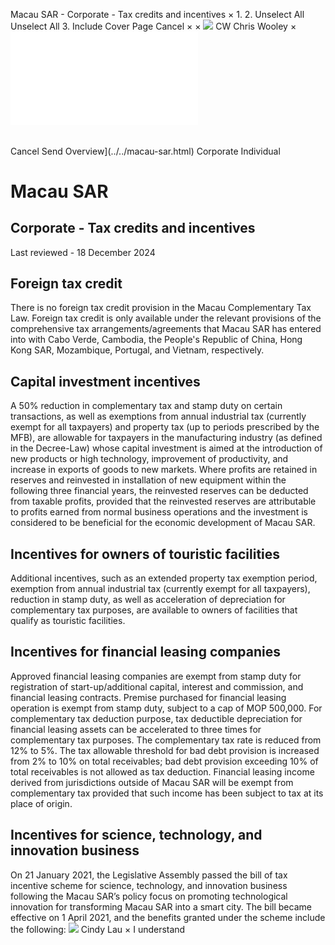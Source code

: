 Macau SAR - Corporate - Tax credits and incentives
×
1.
2.
Unselect All
Unselect All
3.
Include Cover Page
Cancel
×
×
![](../../-/media/world-wide-tax-summaries/attachments/global---chris-wooley.ashx%3Frev=ac5e5f3223b34096b1afc2a6009c7320&revision=ac5e5f32-23b3-4096-b1af-c2a6009c7320&hash=859B7ADC84DC2CBEC9760E9E6EE7DE6D0A8BFCDF)
CW
Chris Wooley
×
![](tax-credits-and-incentives.html)
######
Cancel
Send
Overview](../../macau-sar.html)
Corporate
Individual
# Macau SAR
## Corporate - Tax credits and incentives
Last reviewed - 18 December 2024
## Foreign tax credit
There is no foreign tax credit provision in the Macau Complementary Tax Law. Foreign tax credit is only available under the relevant provisions of the comprehensive tax arrangements/agreements that Macau SAR has entered into with Cabo Verde, Cambodia, the People's Republic of China, Hong Kong SAR, Mozambique, Portugal, and Vietnam, respectively.
## Capital investment incentives
A 50% reduction in complementary tax and stamp duty on certain transactions, as well as exemptions from annual industrial tax (currently exempt for all taxpayers) and property tax (up to periods prescribed by the MFB), are allowable for taxpayers in the manufacturing industry (as defined in the Decree-Law) whose capital investment is aimed at the introduction of new products or high technology, improvement of productivity, and increase in exports of goods to new markets.
Where profits are retained in reserves and reinvested in installation of new equipment within the following three financial years, the reinvested reserves can be deducted from taxable profits, provided that the reinvested reserves are attributable to profits earned from normal business operations and the investment is considered to be beneficial for the economic development of Macau SAR.
## Incentives for owners of touristic facilities
Additional incentives, such as an extended property tax exemption period, exemption from annual industrial tax (currently exempt for all taxpayers), reduction in stamp duty, as well as acceleration of depreciation for complementary tax purposes, are available to owners of facilities that qualify as touristic facilities.
## Incentives for financial leasing companies
Approved financial leasing companies are exempt from stamp duty for registration of start-up/additional capital, interest and commission, and financial leasing contracts. Premise purchased for financial leasing operation is exempt from stamp duty, subject to a cap of MOP 500,000.
For complementary tax deduction purpose, tax deductible depreciation for financial leasing assets can be accelerated to three times for complementary tax purposes. The complementary tax rate is reduced from 12% to 5%. The tax allowable threshold for bad debt provision is increased from 2% to 10% on total receivables; bad debt provision exceeding 10% of total receivables is not allowed as tax deduction. Financial leasing income derived from jurisdictions outside of Macau SAR will be exempt from complementary tax provided that such income has been subject to tax at its place of origin.
## Incentives for science, technology, and innovation business
On 21 January 2021, the Legislative Assembly passed the bill of tax incentive scheme for science, technology, and innovation business following the Macau SAR’s policy focus on promoting technological innovation for transforming Macau SAR into a smart city. The bill became effective on 1 April 2021, and the benefits granted under the scheme include the following:
![](../../-/media/world-wide-tax-summaries/macausarcindy-lauwhatsapp-image-20240902-at-33518-pmjpeg20241217230413757.ashx%3Frev=e133fd4822dd4795834e9d1ee294713d&revision=e133fd48-22dd-4795-834e-9d1ee294713d&hash=A86D1CDE31EAB3F2789A00AE2104260A78ECA390)
Cindy Lau
×
I understand
